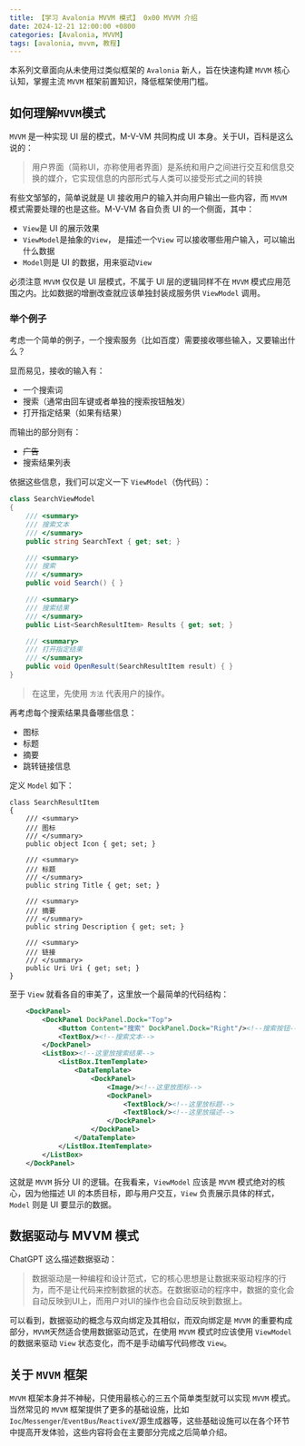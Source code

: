 ```yaml
---
title: 【学习 Avalonia MVVM 模式】 0x00 MVVM 介绍
date: 2024-12-21 12:00:00 +0800
categories: [Avalonia, MVVM]
tags: [avalonia, mvvm, 教程]
---
```


本系列文章面向从未使用过类似框架的 ``Avalonia`` 新人，旨在快速构建 ``MVVM`` 核心认知，掌握主流 ``MVVM`` 框架前置知识，降低框架使用门槛。

## 如何理解``MVVM``模式

``MVVM`` 是一种实现 UI 层的模式，M-V-VM 共同构成 UI 本身。关于UI，百科是这么说的：

> 用户界面（简称UI，亦称使用者界面）是系统和用户之间进行交互和信息交换的媒介，它实现信息的内部形式与人类可以接受形式之间的转换

有些文邹邹的，简单说就是 UI 接收用户的输入并向用户输出一些内容，而 ``MVVM`` 模式需要处理的也是这些。M-V-VM 各自负责 UI 的一个侧面，其中：

* `View`是 UI 的展示效果
* `ViewModel`是抽象的`View`， 是描述一个`View` 可以接收哪些用户输入，可以输出什么数据
* `Model`则是 UI 的数据，用来驱动`View`

必须注意 `MVVM` 仅仅是 UI 层模式，不属于 UI 层的逻辑同样不在 `MVVM` 模式应用范围之内。比如数据的增删改查就应该单独封装成服务供 `ViewModel` 调用。

### 举个例子

考虑一个简单的例子，一个搜索服务（比如百度）需要接收哪些输入，又要输出什么？

显而易见，接收的输入有：

* 一个搜索词
* 搜索（通常由回车键或者单独的搜索按钮触发）
* 打开指定结果（如果有结果）
    
而输出的部分则有：
* ~~广告~~
* 搜索结果列表

依据这些信息，我们可以定义一下 `ViewModel`（伪代码）：

```csharp
class SearchViewModel
{
    /// <summary>
    /// 搜索文本
    /// </summary>
    public string SearchText { get; set; }

    /// <summary>
    /// 搜索
    /// </summary>
    public void Search() { } 

    /// <summary>
    /// 搜索结果
    /// </summary>
    public List<SearchResultItem> Results { get; set; }

    /// <summary>
    /// 打开指定结果
    /// </summary>
    public void OpenResult(SearchResultItem result) { }
}
```
> 在这里，先使用 `方法` 代表用户的操作。

再考虑每个搜索结果具备哪些信息：
* 图标
* 标题
* 摘要
* 跳转链接信息

定义 ``Model`` 如下：

```charp
class SearchResultItem
{
    /// <summary>
    /// 图标
    /// </summary>
    public object Icon { get; set; }

    /// <summary>
    /// 标题
    /// </summary>
    public string Title { get; set; }

    /// <summary>
    /// 摘要
    /// </summary>
    public string Description { get; set; }

    /// <summary>
    /// 链接
    /// </summary>
    public Uri Uri { get; set; }
}
```

至于 `View` 就看各自的审美了，这里放一个最简单的代码结构：

```xml
	<DockPanel>
		<DockPanel DockPanel.Dock="Top">
			<Button Content="搜索" DockPanel.Dock="Right"/><!--搜索按钮-->
			<TextBox/><!--搜索文本-->
		</DockPanel>
		<ListBox><!--这里放搜索结果-->
			<ListBox.ItemTemplate>
				<DataTemplate>
					<DockPanel>
						<Image/><!--这里放图标-->
						<DockPanel>
							<TextBlock/><!--这里放标题-->
							<TextBlock/><!--这里放描述-->
						</DockPanel>
					</DockPanel>
				</DataTemplate>
			</ListBox.ItemTemplate>
		</ListBox>
	</DockPanel>
```

这就是 `MVVM` 拆分 UI 的逻辑。在我看来，`ViewModel` 应该是 ``MVVM`` 模式绝对的核心，因为他描述 UI 的本质目标，即与用户交互，`View` 负责展示具体的样式，`Model` 则是 UI 要显示的数据。

## 数据驱动与 MVVM 模式

ChatGPT 这么描述数据驱动：
> 数据驱动是一种编程和设计范式，它的核心思想是让数据来驱动程序的行为，而不是让代码来控制数据的状态。在数据驱动的程序中，数据的变化会自动反映到UI上，而用户对UI的操作也会自动反映到数据上。

可以看到，数据驱动的概念与双向绑定及其相似，而双向绑定是 `MVVM` 的重要构成部分，`MVVM`天然适合使用数据驱动范式，在使用 `MVVM` 模式时应该使用 `ViewModel` 的数据来驱动 `View` 状态变化，而不是手动编写代码修改 `View`。

## 关于 `MVVM` 框架

`MVVM` 框架本身并不神秘，只使用最核心的三五个简单类型就可以实现 `MVVM` 模式。当然常见的 `MVVM` 框架提供了更多的基础设施，比如 `Ioc`/`Messenger`/`EventBus`/`ReactiveX`/源生成器等，这些基础设施可以在各个环节中提高开发体验，这些内容将会在主要部分完成之后简单介绍。
